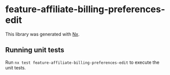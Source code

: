 # feature-affiliate-billing-preferences-edit

This library was generated with [Nx](https://nx.dev).

## Running unit tests

Run `nx test feature-affiliate-billing-preferences-edit` to execute the unit tests.
